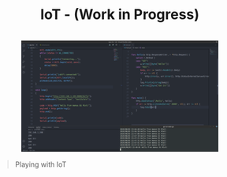 <h1 align="center">
	IoT - (Work in Progress)
</h1>

<p align="center">
	<br>
	<img width=400 src="/wemos.png">
</p>

> Playing with IoT
